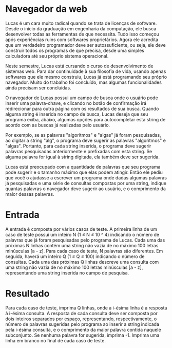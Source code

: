# Navegador da web
Lucas é um cara muito radical quando se trata de licenças de software. Desde o início da graduação em engenharia da computação, ele busca desenvolver todas as ferramentas de que necessita. Tudo isso começou após experiências ruins com softwares proprietários. Agora ele acredita que um verdadeiro programador deve ser autossuficiente, ou seja, ele deve construir todos os programas de que precisa, desde uma simples calculadora até seu próprio sistema operacional.

Neste semestre, Lucas está cursando o curso de desenvolvimento de sistemas web. Para dar continuidade à sua filosofia de vida, usando apenas softwares que ele mesmo construiu, Lucas já está programando seu próprio navegador. Muito do trabalho foi concluído, mas algumas funcionalidades ainda precisam ser concluídas.

O navegador de Lucas possui um campo de busca onde o usuário pode inserir uma palavra-chave, e clicando no botão de confirmação irá redirecionar para outra página com os resultados de sua busca. Quando alguma string é inserida no campo de busca, Lucas deseja que seu programa exiba, abaixo, algumas opções para autocompletar esta string de acordo com as buscas já realizadas pelo usuário.

Por exemplo, se as palavras "algoritmos" e "algas" já foram pesquisadas, ao digitar a string "alg", o programa deve sugerir as palavras "algoritmos" e "algas". Portanto, para cada string inserida, o programa deve sugerir palavras pesquisadas anteriormente e prefixadas com esta string. Se alguma palavra for igual à string digitada, ela também deve ser sugerida.

Lucas está preocupado com a quantidade de palavras que seu programa pode sugerir e o tamanho máximo que elas podem atingir. Então ele pediu que você o ajudasse a escrever um programa onde dadas algumas palavras já pesquisadas e uma série de consultas compostas por uma string, indique quantas palavras o navegador deve sugerir ao usuário, e o comprimento da maior dessas palavras.

# Entrada
A entrada é composta por vários casos de teste. A primeira linha de um caso de teste possui um inteiro N (1 ≤ N ≤ 10 ^ 4) indicando o número de palavras que já foram pesquisadas pelo programa de Lucas. Cada uma das próximas N linhas contém uma string não vazia de no máximo 100 letras minúsculas [a - z]. Para cada caso de teste, N palavras são diferentes. Em seguida, haverá um inteiro Q (1 ≤ Q ≤ 100) indicando o número de consultas. Cada uma das próximas Q linhas descreve uma consulta com uma string não vazia de no máximo 100 letras minúsculas [a - z], representando uma string inserida no campo de pesquisa.

# Resultado
Para cada caso de teste, imprima Q linhas, onde a i-ésima linha é a resposta à i-ésima consulta. A resposta de cada consulta deve ser composta por dois inteiros separados por espaço, representando, respectivamente, o número de palavras sugeridas pelo programa ao inserir a string indicada pela i-ésima consulta, e o comprimento da maior palavra contida naquele subconjunto. Se nenhuma palavra for sugerida, imprima -1. Imprima uma linha em branco no final de cada caso de teste.


